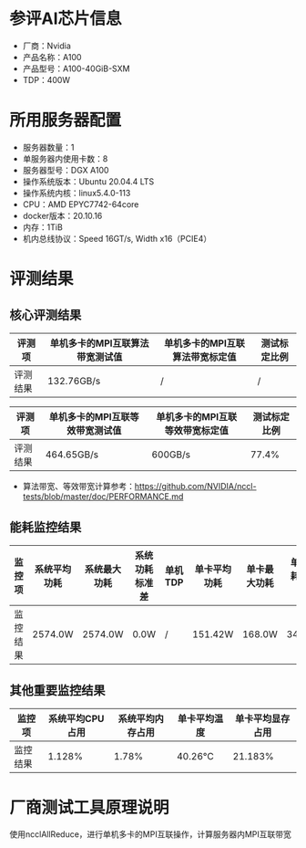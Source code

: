 # 参评AI芯片信息

* 厂商：Nvidia
* 产品名称：A100
* 产品型号：A100-40GiB-SXM
* TDP：400W

# 所用服务器配置

* 服务器数量：1
* 单服务器内使用卡数：8
* 服务器型号：DGX A100
* 操作系统版本：Ubuntu 20.04.4 LTS
* 操作系统内核：linux5.4.0-113
* CPU：AMD EPYC7742-64core
* docker版本：20.10.16
* 内存：1TiB
* 机内总线协议：Speed 16GT/s, Width x16（PCIE4）

# 评测结果

## 核心评测结果

| 评测项  | 单机多卡的MPI互联算法带宽测试值    | 单机多卡的MPI互联算法带宽标定值 | 测试标定比例 |
| ---- | ----------- | -------- | ------ |
| 评测结果 | 132.76GB/s | / | /  |

| 评测项  | 单机多卡的MPI互联等效带宽测试值    | 单机多卡的MPI互联等效带宽标定值 | 测试标定比例 |
| ---- | ----------- | -------- | ------ |
| 评测结果 | 464.65GB/s | 600GB/s | 77.4%  |

* 算法带宽、等效带宽计算参考：https://github.com/NVIDIA/nccl-tests/blob/master/doc/PERFORMANCE.md

## 能耗监控结果

| 监控项  | 系统平均功耗  | 系统最大功耗  | 系统功耗标准差 | 单机TDP | 单卡平均功耗  | 单卡最大功耗 | 单卡功耗标准差 | 单卡TDP |
| ---- | ------- | ------- | ------- | ----- | ------- | ------ | ------- | ----- |
| 监控结果 | 2574.0W | 2574.0W | 0.0W    | /     | 151.42W | 168.0W | 34.05W   | 400W  |

## 其他重要监控结果

| 监控项  | 系统平均CPU占用 | 系统平均内存占用 | 单卡平均温度  | 单卡平均显存占用 |
| ---- | --------- | -------- | ------- | -------- |
| 监控结果 | 1.128%    | 1.78%   | 40.26°C | 21.183%  |

# 厂商测试工具原理说明

使用ncclAllReduce，进行单机多卡的MPI互联操作，计算服务器内MPI互联带宽
